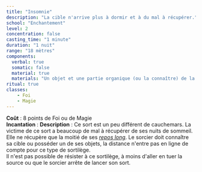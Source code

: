 ```yaml
---
title: "Insomnie"
description: "La cible n'arrive plus à dormir et à du mal à récupérer."
school: "Enchantement"
level: 2
concentration: false
casting_time: "1 minute"
duration: "1 nuit"
range: "18 mètres"
components:
  verbal: true
  somatic: false
  material: true
  materials: "Un objet et une partie organique (ou la connaître) de la victime"
ritual: true
classes:
    - Foi
    - Magie
---
```

**Coût** : 8 points de Foi ou de Magie  
**Incantation** : 
**Description** : Ce sort est un peu différent de cauchemars. La victime de ce sort a beaucoup de mal à récupérer de ses nuits de sommeil. Elle ne récupère que la moitié de ses [_repos long_](/gerer-la-sante-du-personnage/#repos-long). Le sorcier doit connaître sa cible ou posséder un de ses objets, la distance n'entre pas en ligne de compte pour ce type de sortilège.  
Il n'est pas possible de résister à ce sortilège, à moins d'aller en tuer la source ou que le sorcier arrête de lancer son sort.   
